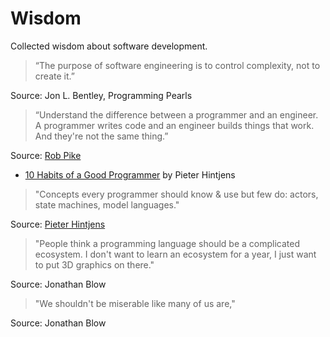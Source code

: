 # Wisdom

Collected wisdom about software development.

> “The purpose of software engineering is to control complexity, not to create it.” 

Source: Jon L. Bentley, Programming Pearls

> “Understand the difference between a programmer and an engineer. A programmer writes code and an engineer builds things that work. And they're not the same thing.”

Source: [Rob Pike](https://youtu.be/RIvL2ONhFBI?t=3304)

- [10 Habits of a Good Programmer](http://hintjens.com/blog:98) by Pieter Hintjens

> "Concepts every programmer should know & use but few do: actors, state machines, model languages."

Source: [Pieter Hintjens](https://twitter.com/hintjens/status/776376001634955264)

> "People think a programming language should be a complicated ecosystem. I don't want to learn an ecosystem for a year, I just want to put 3D graphics on there."

Source: Jonathan Blow

> "We shouldn't be miserable like many of us are,"

Source: Jonathan Blow
